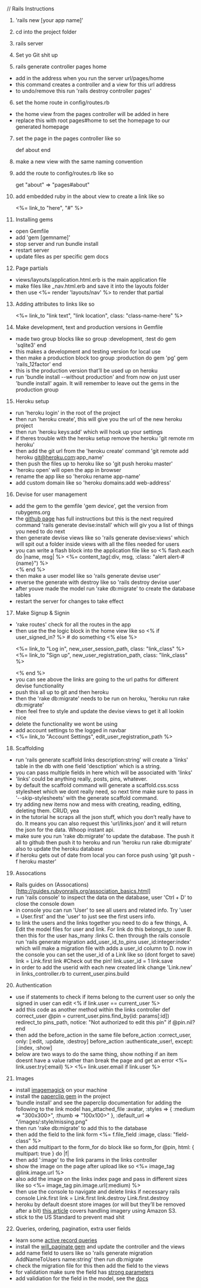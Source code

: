 // Rails Instructions

1. 'rails new [your app name]'

2. cd into the project folder

3. rails server

4. Set yo Git shit up

5. rails generate controller pages home
* add in the address when you run the server url/pages/home
* this command creates a controller and a view for this url address
* to undo/remove this run 'rails destroy controller pages'

6. set the home route in config/routes.rb 
* the home view from the pages controller will be added in here
* replace this with root pages#home to set the homepage to our generated homepage

7. set the page in the pages controller like so

	def about 
	end 

8. make a new view with the same naming convention
9. add the route to config/routes.rb like so

	get "about" => "pages#about"

10. add embedded ruby in the about view to create a link like so

	<%= link_to "here", "#" %>


11. Installing gems
* open Gemfile
* add 'gem [gemname]'
* stop server and run bundle install
* restart server
* update files as per specific gem docs

12. Page partials
* views/layouts/application.html.erb is the main application file
* make files like _nav.html.erb and save it into the layouts folder
* then use <%= render 'layouts/nav' %> to render that partial

13. Adding attributes to links like so
	
	<%= link_to "link text", "link location", class: "class-name-here" %>


14. Make development, text and production versions in Gemfile
* made two group blocks like so
	group :development, :test do
		gem 'sqlite3'
	end
* this makes a development and testing version for local use
* then make a production block too
	group :production do
		gem 'pg'
		gem 'rails_12factor'
	end
* this is the production version that’ll be used up on heroku
* run 'bundle install --without production' and from now on just user 'bundle install' again. It will remember to leave out the gems in the production group

15. Heroku setup
* run 'heroku login' in the root of the project
* then run 'heroku create', this will give you the url of the new heroku project
* then run 'heroku keys:add' which will hook up your settings
* if theres trouble with the heroku setup remove the heroku 'git remote rm heroku'
* then add the git url from the 'heroku create' command 'git remote add heroku git@heroku.com:app_name'
* then push the files up to heroku like so 'git push heroku master'
* 'heroku open' will open the app in browser
* rename the app like so 'heroku rename app-name'
* add custom domain like so 'heroku domains:add web-address'

16. Devise for user management
* add the gem to the gemfile 'gem device', get the version from rubygems.org
* the [github page](https://github.com/plataformatec/devise) has full instructions but this is the next required command 'rails generate devise:install' which will giv you a list of things you need to do next
* then generate devise views like so 'rails generate devise:views' which will spit out a folder inside views with all the files needed for users
* you can write a flash block into the application file like so
	<% flash.each do |name, msg| %>
		<%= content_tag(:div, msg, :class: "alert alert-#{name}") %>  
	<% end %>
* then make a user model like so 'rails generate devise user'
* reverse the generate with destroy like so 'rails destroy devise user'
* after youve made the model run 'rake db:migrate' to create the database tables
* restart the server for changes to take effect

17. Make Signup & Signin
* 'rake routes' check for all the routes in the app
* then use the the logic block in the home view like so
	<% if user_signed_in? %>
        # do something
    <% else %>
    	<p>
        	<%= link_to "Log in", new_user_session_path, class: "link_class" %>
        	<%= link_to "Sign up", new_user_registration_path, class: "link_class" %>
    	</p>
    <% end %> 
* you can see above the links are going to the url paths for different devise functionality
* push this all up to git and then heroku
* then the 'rake db:migrate' needs to be run on heroku, 'heroku run rake db:migrate'
* then feel free to style and update the devise views to get it all lookin nice
* delete the functionality we wont be using
* add account settings to the logged in navbar
	<li><%= link_to "Account Settings", edit_user_registration_path %></li>

18. Scaffolding
* run 'rails generate scaffold links description:string' will create a 'links' table in the db with one field 'desctiption' which is a string. 
* you can pass multiple fields in here which will be associated with 'links'
* 'links' could be anything really, posts, pins, whatever.
* by default the scaffold command will generate a scaffold.css.scss stylesheet which we dont really need, so next time make sure to pass in '--skip-stylesheets' with the generate scaffold command.
* try adding new items now and mess with creating, reading, editing, deleting them. CRUD, yea
* in the tutorial he scraps all the json stuff, which you don’t really have to do. It means you can also request this 'url/links.json' and it will return the json for the data. Whoop instant api.
* make sure you run 'rake db:migrate' to update the database. The push it all to github then push it to heroku and run 'heroku run rake db:migrate' also to update the heroku database
* if heroku gets out of date from local you can force push using 'git push -f heroku master'

19. Assocations
* Rails guides on (Assocations)[http://guides.rubyonrails.org/association_basics.html]
* run 'rails console' to inspect the data on the database, user 'Ctrl + D' to close the console down
* in console you can run 'User' to see all users and related info. Try 'user = User.first' and the 'user' to just see the first users info.
* to link the users and the links together you need to do a few things,
A. Edit the model files for user and link. For link do this
	belongs_to :user
B. then this for the user
	has_many :links
C. then through the rails console run 'rails generate migration add_user_id_to_pins user_id:integer:index' which will make a migration file with adds a user_id column to
D. now in the console you can set the user_id of a Link like so (dont forget to save)
	link = Link.first
	link #Check out the pin!
	link.user_id = 1
	link.save
* in order to add the userid with each new created link change 'Link.new' in links_controller.rb to
	current_user.pins.build

20. Authentication
* use if statements to check if items belong to the current user so only the signed in user can edit
	<% if link.user == current_user %>	
* add this code as another method within the links controller
	def correct_user
      @pin = current_user.pins.find_by(id: params[:id])
      redirect_to pins_path, notice: "Not authorized to edit this pin" if @pin.nil?
    end
* then add the before_action in the same file
	before_action :correct_user, only: [:edit, :update, :destroy]
	before_action :authenticate_user!, except: [:index, :show]
* below are two ways to do the same thing, show nothing if an item doesnt have a value rather than break the page and get an error
	<%= link.user.try(:email) %>
	<%= link.user.email if link.user %>

21. Images
* install [imagemagick](http://cactuslab.com/imagemagick/) on your machine
* install the [paperclip gem](https://github.com/thoughtbot/paperclip) in the project
* 'bundle install' and see the paperclip documentation for adding the following to the link model
	has_attached_file :avatar, :styles => { :medium => "300x300>", :thumb => "100x100>" }, :default_url => "/images/:style/missing.png"
* then run 'rake db:migrate' to add this to the database
* then add the field to the link form
	<%= f.file_field :image, class: "field-class" %>
* then add multipart to the form_for do block like so
	form_for @pin, html: { multipart: true } do |f|
* then add ':image' to the link params in the links controller
* show the image on the page after upload like so
	<%= image_tag @link.image.url %>
* also add the image on the links index page and pass in different sizes like so
	<%= image_tag pin.image.url(:medium) %>
* then use the console to navigate and delete links if necessary
	rails console
	Link.first
	link = Link.first
	link.destroy
	Link.first.destroy
* heroku by default doesnt store images (or will but they’ll be removed after a bit) [this article](https://devcenter.heroku.com/articles/paperclip-s3) covers handling imagery using Amazon S3. 
* stick to the US Standard to prevent mad shit

22. Queries, ordering, pagination, extra user fields
* learn some [active record queries](http://guides.rubyonrails.org/active_record_querying.html)
* install the [will_paginate gem](https://github.com/mislav/will_paginate#basic-will_paginate-use) and update the controller and the views
* add name field to users like so 'rails generate migration AddNameToUsers name:string' then run db:migrate
* check the migration file for this then add the field to the views
* for validation make sure the field has [strong parameters](https://github.com/plataformatec/devise#strong-parameters)
* add validiation for the field in the model, see the [docs](http://edgeguides.rubyonrails.org/active_record_validations.html)